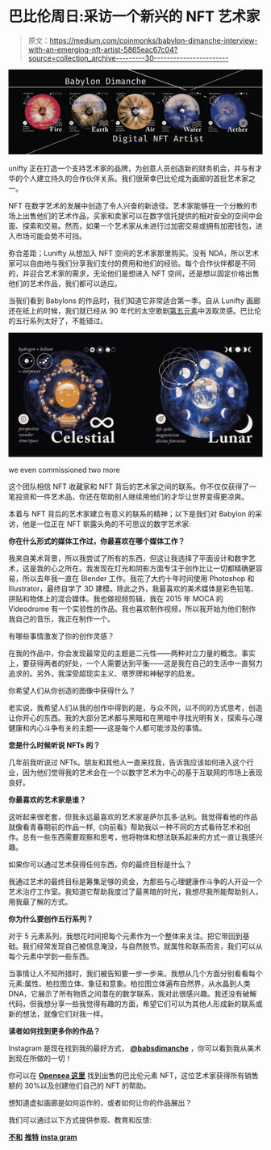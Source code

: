 # 巴比伦周日:采访一个新兴的 NFT 艺术家

> 原文：<https://medium.com/coinmonks/babylon-dimanche-interview-with-an-emerging-nft-artist-5865eac67c04?source=collection_archive---------30----------------------->

![](img/2d21d5a2f73db731c9d001c4b6f5662e.png)

unifty 正在打造一个支持艺术家的品牌，为创意人员创造新的财务机会，并与有才华的个人建立持久的合作伙伴关系。我们很荣幸巴比伦成为画廊的首批艺术家之一。

NFT 在数字艺术的发展中创造了令人兴奋的新途径。艺术家能够在一个分散的市场上出售他们的艺术作品，买家和卖家可以在数字信托提供的相对安全的空间中会面、探索和交易。然而，如果一个艺术家从未进行过加密交易或拥有加密钱包，进入市场可能会势不可挡。

弥合差距；Lunifty 从想加入 NFT 空间的艺术家那里购买。没有 NDA，所以艺术家可以自由地与我们分享我们支付的费用和他们的经验。每个合作伙伴都是不同的，并迎合艺术家的需求，无论他们是想进入 NFT 空间，还是想以固定价格出售他们的艺术作品，我们都可以适应。

当我们看到 Babylons 的作品时，我们知道它非常适合第一季。自从 Lunifty 画廊还在纸上的时候，我们就已经从 90 年代的太空歌剧[第五元素](https://www.imdb.com/title/tt0119116/)中汲取灵感。巴比伦的五行系列太好了，不能错过。

![](img/c91b9d1b650b38b8d1fe5e4093cde68b.png)

we even commissioned two more

这个团队相信 NFT 收藏家和 NFT 背后的艺术家之间的联系。你不仅仅获得了一笔投资和一件艺术品，你还在帮助别人继续用他们的才华让世界变得更凉爽。

本着与 NFT 背后的艺术家建立有意义的联系的精神；以下是我们对 Babylon 的采访，他是一位正在 NFT 崭露头角的不可思议的数字艺术家:

**你在什么形式的媒体工作过，你最喜欢在哪个媒体工作？**

我来自美术背景，所以我尝试了所有的东西，但这让我选择了平面设计和数字艺术，这是我的心之所在。我发现在灯光和阴影方面专注于创作比让一切都精确更容易，所以去年我一直在 Blender 工作。我花了大约十年时间使用 Photoshop 和 Illustrator，最终自学了 3D 建模。除此之外，我最喜欢的美术媒体是彩色铅笔、拼贴和物体上的混合媒体。我也做视频剪辑，我在 2015 年 MOCA 的 Videodrome 有一个实验性的作品。我也喜欢制作视频，所以我开始为他们制作我自己的音乐，我正在制作一个。

有哪些事情激发了你的创作灵感？

在我的作品中，你会发现最常见的主题是二元性——两种对立力量的概念。事实上，要获得两者的好处，一个人需要达到平衡——这是我在自己的生活中一直努力追求的。另外，我深受超现实主义、塔罗牌和神秘学的启发。

你希望人们从你创造的图像中获得什么？

老实说，我希望人们从我的创作中得到的是，与众不同，以不同的方式思考，创造让你开心的东西。我的大部分艺术都与黑暗和在黑暗中寻找光明有关，探索与心理健康和内心斗争有关的主题——这是每个人都可能涉及的事情。

**您是什么时候听说 NFTs 的？**

几年前我听说过 NFTs。朋友和其他人一直来找我，告诉我应该如何进入这个行业，因为他们觉得我的艺术会在一个以数字艺术为中心的基于互联网的市场上表现良好。

**你最喜欢的艺术家是谁？**

这听起来很老套，但我永远最喜欢的艺术家是萨尔瓦多·达利。我觉得看他的作品就像看青春期前的作品一样,《向前看》帮助我以一种不同的方式看待艺术和创作。总有一些东西需要观察和思考，他将物体和想法联系起来的方式一直让我感兴趣。

如果你可以通过艺术获得任何东西，你的最终目标是什么？

我通过艺术的最终目标是筹集足够的资金，为那些与心理健康作斗争的人开设一个艺术治疗工作室。我知道它帮助我度过了最黑暗的时光，我想尽我所能帮助别人，用我最了解的方式。

**你为什么要创作五行系列？**

对于 5 元素系列，我想花时间把每个元素作为一个整体来关注。把它带回到基础。我们经常发现自己被信息淹没，与自然脱节。就属性和联系而言，我们可以从每个元素中学到一些东西。

当事情让人不知所措时，我们被告知要一步一步来。我想从几个方面分别看看每个元素:属性、柏拉图立体、象征和意象。柏拉图立体遍布自然界，从水晶到人类 DNA，它展示了所有物质之间潜在的数学联系，我对此很感兴趣。我还没有破解代码，但我想分享一些我觉得有趣的方面，希望它们可以为其他人形成新的联系或新的想法，就像它们对我一样。

**读者如何找到更多你的作品？**

Instagram 是现在找到我的最好方式， [**@babsdimanche**](https://www.instagram.com/babsdimanche/) ，你可以看到我从美术到现在所做的一切！

你可以在 [**Opensea 这里**](https://opensea.io/Lunifty)
找到出售的巴比伦元素 NFT，这位艺术家获得所有销售额的 30%以及创建他们自己的 NFT 的帮助。

想知道虚拟画廊是如何运作的，或者如何让你的作品展出？

我们可以通过以下方式提供参观、教育和反馈:

[**不和**](https://discord.gg/e9pvb8A85f)
[**推特**](https://mobile.twitter.com/lunifty)
[**insta gram**](https://www.instagram.com/luniftyart/)